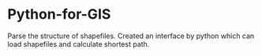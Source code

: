 # Python-for-GIS
Parse the structure of shapefiles.
Created an interface by python which can load shapefiles and calculate shortest path.

